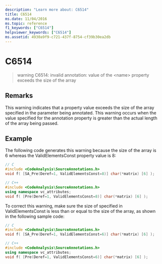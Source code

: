 ```yaml
---
description: "Learn more about: C6514"
title: C6514
ms.date: 11/04/2016
ms.topic: reference
f1_keywords: ["C6514"]
helpviewer_keywords: ["C6514"]
ms.assetid: 4930a9f9-c721-437f-8754-cf39b30ea2db
---
```

# C6514

> warning C6514: invalid annotation: value of the \<name> property exceeds the size of the array

## Remarks

This warning indicates that a property value exceeds the size of the array specified in the parameter being annotated. This warning occurs when the value specified for the annotation property is greater than the actual length of the array being passed.

## Example

The following code generates this warning because the size of the array is 6 whereas the ValidElementsConst property value is 8:

```cpp
// C
#include <CodeAnalysis\SourceAnnotations.h>
void f( [SA_Pre(Deref=1, ValidElementsConst=8)] char(*matrix) [6] );

// C++
#include <CodeAnalysis\SourceAnnotations.h>
using namespace vc_attributes;
void f( [Pre(Deref=1, ValidElementsConst=8)] char(*matrix) [6] );
```

To correct this warning, make sure the size of specified in ValidElementsConst is less than or equal to the size of the array, as shown in the following sample code:

```cpp
// C
#include <CodeAnalysis\SourceAnnotations.h>
void f( [SA_Pre(Deref=1, ValidElementsConst=6)] char(*matrix) [6] );

// C++
#include <CodeAnalysis\SourceAnnotations.h>
using namespace vc_attributes;
void f( [Pre(Deref=1, ValidElementsConst=6)] char(*matrix) [6] );
```
